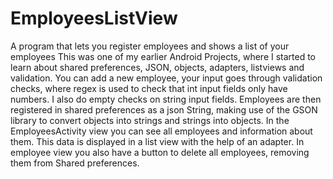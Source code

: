 # EmployeesListView
A program that lets you register employees and shows a list of your employees
This was one of my earlier Android Projects, where I started to learn about shared preferences, JSON, objects, adapters, listviews and validation.
You can add a new employee, your input goes through validation checks, where regex is used to check that int input fields only have numbers.
I also do empty checks on string input fields. Employees are then registered in shared preferences as a json String, making use of the GSON library to
convert objects into strings and strings into objects. In the EmployeesActivity view you can see all employees and information about them.
This data is displayed in a list view with the help of an adapter. In employee view you also have a button to delete all employees, removing them from Shared preferences.

